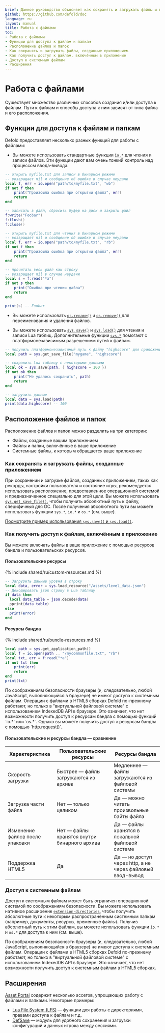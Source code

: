 ```yaml
---
brief: Данное руководство объясняет как сохранять и загружать файлы и производить другие виды файловых операций.
github: https://github.com/defold/doc
language: ru
layout: manual
title: Работа с файлами
toc:
- Работа с файлами
- Функции для доступа к файлам и папкам
- Расположение файлов и папок
- Как сохранять и загружать файлы, созданные приложением
- Как получить доступ к файлам, включённым в приложение
- Доступ к системным файлам
- Расширения
---
```


# Работа с файлами
Существует множество различных способов создания и/или доступа к файлам. Пути к файлам и способы доступа к ним зависят от типа файла и его расположения.

## Функции для доступа к файлам и папкам
Defold предоставляет несколько разных функций для работы с файлами:

* Вы можете использовать стандартные функции [`io.*`](https://defold.com/ref/stable/io/) для чтения и записи файлов. Эти функции дают вам очень тонкий контроль над процессом ввода-вывода.

```lua
-- открыть myfile.txt для записи в бинарном режиме
-- возвращает nil и сообщение об ошибке в случае неудачи
local f, err = io.open("path/to/myfile.txt", "wb")
if not f then
    print("Произошла ошибка при открытии файла", err)
    return
end

-- записать в файл, сбросить буфер на диск и закрыть файл
f:write("Foobar")
f:flush()
f:close()

-- открыть myfile.txt для чтения в бинарном режиме
-- возвращает nil и сообщение об ошибке в случае неудачи
local f, err = io.open("path/to/myfile.txt", "rb")
if not f then
    print("Произошла ошибка при открытии файла", err)
    return
end

-- прочитать весь файл как строку
-- возвращает nil в случае неудачи
local s = f:read("*a")
if not s then
    print("Ошибка при чтении файла")
    return
end

print(s) -- Foobar
```

* Вы можете использовать [`os.rename()`](https://defold.com/ref/stable/os/#os.rename:oldname-newname) и [`os.remove()`](https://defold.com/ref/stable/os/#os.remove:filename) для переименования и удаления файлов.

* Вы можете использовать [`sys.save()`](https://defold.com/ref/stable/sys/#sys.save:filename-table) и [`sys.load()`](https://defold.com/ref/stable/sys/#sys.load:filename) для чтения и записи Lua таблиц. Дополнительные функции [`sys.*`](https://defold.com/ref/stable/sys/) помогают с платформонезависимым разрешением путей к файлам.

```lua
-- получить платформонезависимый путь к файлу "highscore" для приложения "mygame"
local path = sys.get_save_file("mygame", "highscore")

-- сохранить Lua таблицу с некоторыми данными
local ok = sys.save(path, { highscore = 100 })
if not ok then
    print("Не удалось сохранить", path)
    return
end

-- загрузить данные
local data = sys.load(path)
print(data.highscore) -- 100
```


## Расположение файлов и папок
Расположение файлов и папок можно разделить на три категории:

* Файлы, созданные вашим приложением
* Файлы и папки, включённые в ваше приложение
* Системные файлы, к которым обращается ваше приложение

### Как сохранять и загружать файлы, созданные приложением
При сохранении и загрузке файлов, созданных приложением, таких как рекорды, настройки пользователя и состояние игры, рекомендуется использовать расположение, предоставленное операционной системой и предназначенное специально для этой цели. Вы можете использовать [`sys.get_save_file()`](https://defold.com/ref/stable/sys/#sys.get_save_file:application_id-file_name), чтобы получить абсолютный путь к файлу, специфичный для ОС. После получения абсолютного пути вы можете использовать функции `sys.*`, `io.*` и `os.*` (см. выше).

[Посмотрите пример использования `sys.save()` и `sys.load()`](/examples/file/sys_save_load/).

### Как получить доступ к файлам, включённым в приложение
Вы можете включать файлы в ваше приложение с помощью ресурсов бандла и пользовательских ресурсов.

#### Пользовательские ресурсы
{% include shared/ru/custom-resources.md %}

```lua
-- Загрузить данные уровня в строку
local data, error = sys.load_resource("/assets/level_data.json")
-- Декодировать json строку в Lua таблицу
if data then
  local data_table = json.decode(data)
  pprint(data_table)
else
  print(error)
end
```

#### Ресурсы бандла
{% include shared/ru/bundle-resources.md %}

```lua
local path = sys.get_application_path()
local f = io.open(path .. "/mycommonfile.txt", "rb")
local txt, err = f:read("*a")
if not txt then
    print(err)
    return
end
print(txt)
```

<div class='sidenote' markdown='1'>
По соображениям безопасности браузеры (и, следовательно, любой JavaScript, выполняющийся в браузере) не имеют доступа к системным файлам. Операции с файлами в HTML5 сборках Defold по-прежнему работают, но только в "виртуальной файловой системе" с использованием IndexedDB API в браузере. Это означает, что нет возможности получить доступ к ресурсам бандла с помощью функций `io.*` или `os.*`. Однако вы можете получить доступ к ресурсам бандла с помощью `http.request()`.
</div>


#### Пользовательские и ресурсы бандла — сравнение

| Характеристика             | Пользовательские ресурсы                 | Ресурсы бандла                                |
|----------------------------|-----------------------------------------|-----------------------------------------------|
| Скорость загрузки          | Быстрее — файлы загружаются из архива   | Медленнее — файлы загружаются из файловой системы |
| Загрузка части файла       | Нет — только целиком                     | Да — можно читать произвольные байты файла    |
| Изменение файлов после упаковки | Нет — файлы хранятся внутри бинарного архива | Да — файлы хранятся в локальной файловой системе |
| Поддержка HTML5            | Да                                      | Да — но доступ через http, а не через файловый ввод-вывод |


### Доступ к системным файлам
Доступ к системным файлам может быть ограничен операционной системой по соображениям безопасности. Вы можете использовать нативное расширение [`extension-directories`](https://defold.com/assets/extensiondirectories/), чтобы получить абсолютные пути к некоторым распространённым системным папкам (например, документы, ресурсы, временные файлы). Получив абсолютный путь к этим файлам, вы можете использовать функции `io.*` и `os.*` для доступа к ним (см. выше).

<div class='sidenote' markdown='1'>
По соображениям безопасности браузеры (и, следовательно, любой JavaScript, выполняющийся в браузере) не имеют доступа к системным файлам. Операции с файлами в HTML5 сборках Defold по-прежнему работают, но только в "виртуальной файловой системе" с использованием IndexedDB API в браузере. Это означает, что нет возможности получить доступ к системным файлам в HTML5 сборках.
</div>

## Расширения
[Asset Portal](https://defold.com/assets/) содержит несколько ассетов, упрощающих работу с файлами и папками. Некоторые примеры:

* [Lua File System (LFS)](https://defold.com/assets/luafilesystemlfs/) — функции для работы с директориями, правами доступа к файлам и т.д.
* [DefSave](https://defold.com/assets/defsave/) — модуль для удобного сохранения и загрузки конфигураций и данных игрока между сессиями.